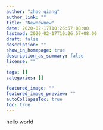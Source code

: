 ```yaml
---
author: "zhao qiang"
author_link: ""
title: "Newnewnew"
date: 2020-02-17T10:26:57+08:00
lastmod: 2020-02-17T10:26:57+08:00
draft: false
description: ""
show_in_homepage: true
description_as_summary: false
license: ""

tags: []
categories: []

featured_image: ""
featured_image_preview: ""
autoCollapseToc: true
toc: true
---
```


hello world

